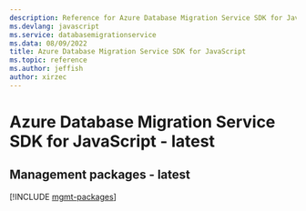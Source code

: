 ```yaml
---
description: Reference for Azure Database Migration Service SDK for JavaScript
ms.devlang: javascript
ms.service: databasemigrationservice
ms.data: 08/09/2022
title: Azure Database Migration Service SDK for JavaScript
ms.topic: reference
ms.author: jeffish
author: xirzec
---
```

# Azure Database Migration Service SDK for JavaScript - latest

## Management packages - latest
[!INCLUDE [mgmt-packages](database-migration-service-mgmt-index.md)]